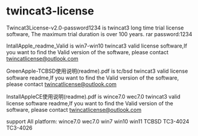 # twincat3-license
Twincat3License-v2.0-password1234  is twincat3 long time trial license software,   The maximum trial duration is over 100 years. rar password:1234

IntallApple_readme_Valid  is win7-win10 twincat3 valid license software,If you want to find the Valid version of the software, please contact twincatlicense@outlook.com

GreenApple-TCBSD使用说明(readme).pdf is tc/bsd twincat3 valid license software readme,If you want to find the Valid version of the software, please contact twincatlicense@outlook.com

InstallAppleCE使用说明(readme).pdf is wince7.0  wec7.0  twincat3 valid license software readme,If you want to find the Valid version of the software, please contact twincatlicense@outlook.com

support All platform: wince7.0   wec7.0    win7   win10  win11  TCBSD    TC3-4024    TC3-4026 
